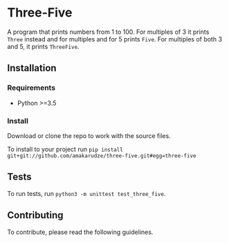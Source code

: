 # Three-Five
A program that prints numbers from 1 to 100. For multiples of 3 it prints `Three` instead and for multiples and for
5 prints `Five`. For multiples of both 3 and 5, it prints `ThreeFive`.

## Installation
### Requirements
* Python >=3.5

### Install
Download or clone the repo to work with the source files.

To install to your project run
```pip install git+git://github.com/amakarudze/three-five.git#egg=three-five```

## Tests
To run tests, run ```python3 -m unittest test_three_five```.

## Contributing
To contribute, please read the following guidelines.
